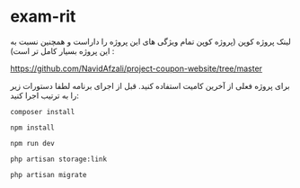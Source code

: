 # exam-rit
لینک پروژه کوپن (پروژه کوپن تمام ویژگی های این پروژه را داراست و همچنین نسبت به این پروژه بسیار کامل تر است) : 

https://github.com/NavidAfzali/project-coupon-website/tree/master

برای پروژه فعلی از آخرین کامیت استفاده کنید.
قبل از اجرای برنامه لطفا دستورات زیر را به ترتیب اجرا کنید:

<code>composer install</code>

<code>npm install</code>

<code>npm run dev</code>

<code>php artisan storage:link</code>

<code>php artisan migrate</code>
